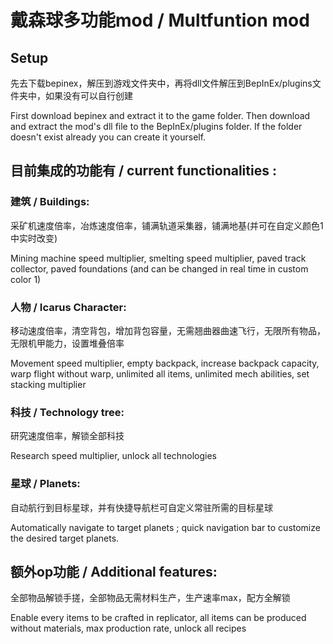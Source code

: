 # 戴森球多功能mod / Multfuntion mod

## Setup

先去下载bepinex，解压到游戏文件夹中，再将dll文件解压到BepInEx/plugins文件夹中，如果没有可以自行创建

First download bepinex and extract it to the game folder. Then download and extract the mod's dll file to the BepInEx/plugins folder. If the folder doesn't exist already you can create it yourself.


## 目前集成的功能有 / current functionalities :

### 建筑 / Buildings:
采矿机速度倍率，冶炼速度倍率，铺满轨道采集器，铺满地基(并可在自定义颜色1中实时改变)

Mining machine speed multiplier, smelting speed multiplier, paved track collector, paved foundations (and can be changed in real time in custom color 1)

### 人物 / Icarus Character:
移动速度倍率，清空背包，增加背包容量，无需翘曲器曲速飞行，无限所有物品，无限机甲能力，设置堆叠倍率

Movement speed multiplier, empty backpack, increase backpack capacity, warp flight without warp, unlimited all items, unlimited mech abilities, set stacking multiplier

### 科技 / Technology tree:
研究速度倍率，解锁全部科技

Research speed multiplier, unlock all technologies

### 星球 / Planets:
自动航行到目标星球，并有快捷导航栏可自定义常驻所需的目标星球

Automatically navigate to target planets ; quick navigation bar to customize the desired target planets.


## 额外op功能 / Additional features:
全部物品解锁手搓，全部物品无需材料生产，生产速率max，配方全解锁

Enable every items to be crafted in replicator, all items can be produced without materials, max production rate, unlock all recipes